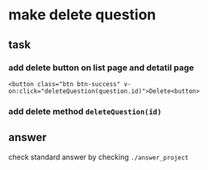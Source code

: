 # make delete question

## task

### add delete button on list page and detatil page
```
<button class="btn btn-success" v-on:click="deleteQuestion(question.id)">Delete<button>
```
### add delete method `deleteQuestion(id)`

## answer
check standard answer by checking `./answer_project`